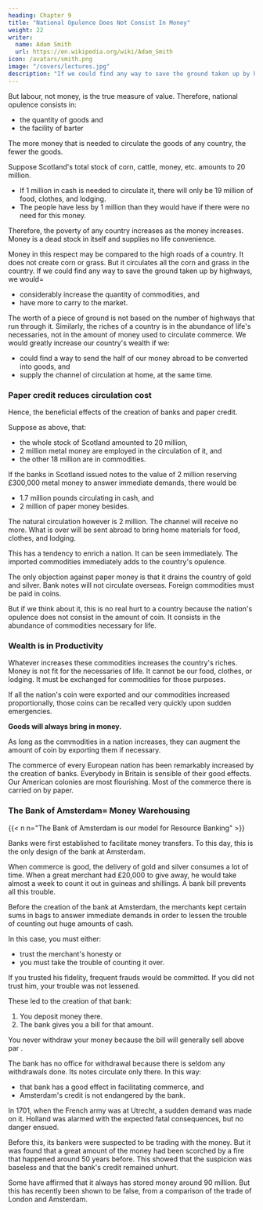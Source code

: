 ```yaml
---
heading: Chapter 9
title: "National Opulence Does Not Consist In Money"
weight: 22
writer:
  name: Adam Smith
  url: https://en.wikipedia.org/wiki/Adam_Smith
icon: /avatars/smith.png
image: "/covers/lectures.jpg"
description: "If we could find any way to save the ground taken up by highways, we would considerably increase the quantity of commodities, and have more to carry to the market"
---
```



<!-- We have shown what rendered money the measure of value. -->

But labour, not money, is the true measure of value. Therefore, national opulence consists in:
- the quantity of goods and
- the facility of barter 

The more money that is needed to circulate the goods of any country, the fewer the goods.

Suppose Scotland's total stock of corn, cattle, money, etc. amounts to 20 million.
- If 1 million in cash is needed to circulate it, there will only be 19 million of food, clothes, and lodging.
- The people have less by 1 million than they would have if there were no need for this money.

Therefore, the poverty of any country increases as the money increases. Money is a dead stock in itself and supplies no life convenience.

Money in this respect may be compared to the high roads of a country. It does not create corn or grass. But it circulates all the corn and grass in the country. If we could find any way to save the ground taken up by highways, we would= 
- considerably increase the quantity of commodities, and
- have more to carry to the market.

The worth of a piece of ground is not based on the number of highways that run through it. Similarly, the riches of a country is in the abundance of life's necessaries, not in the amount of money used to circulate commerce. We would greatly increase our country's wealth if we:
- could find a way to send the half of our money abroad to be converted into goods, and
- supply the channel of circulation at home, at the same time.


### Paper credit reduces circulation cost

Hence, the beneficial effects of the creation of banks and paper credit.

Suppose as above, that:
- the whole stock of Scotland amounted to 20 million,
- 2 million metal money are employed in the circulation of it, and
- the other 18 million are in commodities.

If the banks in Scotland issued notes to the value of 2 million reserving £300,000 metal money to answer immediate demands, there would be
- 1.7 million pounds circulating in cash, and
- 2 million of paper money besides.

The natural circulation however is 2 million. The channel will receive no more. What is over will be sent abroad to bring home materials for food, clothes, and lodging.

This has a tendency to enrich a nation. It can be seen immediately. The imported commodities immediately adds to the country's opulence.

The only objection against paper money is that it drains the country of gold and silver. Bank notes will not circulate overseas. Foreign commodities must be paid in coins.

But if we think about it, this is no real hurt to a country because the nation's opulence does not consist in the amount of coin. It consists in the abundance of commodities necessary for life.


### Wealth is in Productivity 

Whatever increases these commodities increases the country's riches. Money is not fit for the necessaries of life. It cannot be our food, clothes, or lodging. It must be exchanged for commodities for those purposes.

If all the nation's coin were exported and our commodities increased proportionally, those coins can be recalled very quickly upon sudden emergencies.

**Goods will always bring in money.** 

As long as the commodities in a nation increases, they can augment the amount of coin by exporting them if necessary.

The commerce of every European nation has been remarkably increased by the creation of banks. Everybody in Britain is sensible of their good effects. Our American colonies are most flourishing. Most of the commerce there is carried on by paper. 


### The Bank of Amsterdam=  Money Warehousing

{{< n n="The Bank of Amsterdam is our model for Resource Banking" >}}

Banks were first established to facilitate money transfers. To this day, this is the only design of the bank at Amsterdam.

When commerce is good, the delivery of gold and silver consumes a lot of time. When a great merchant had £20,000 to give away, he would take almost a week to count it out in guineas and shillings. A bank bill prevents all this trouble.

Before the creation of the bank at Amsterdam, the merchants kept certain sums in bags to answer immediate demands in order to lessen the trouble of counting out huge amounts of cash. 

In this case, you must either: 
- trust the merchant's honesty or
- you must take the trouble of counting it over.

If you trusted his fidelity, frequent frauds would be committed. If you did not trust him, your trouble was not lessened.

These led to the creation of that bank: 
1. You deposit money there.
2. The bank gives you a bill for that amount.

You never withdraw your money because the bill will generally sell above par <!-- by jun=  or worth more than its face value -->.

The bank has no office for withdrawal because there is seldom any withdrawals done. Its notes circulate only there. In this way:
- that bank has a good effect in facilitating commerce, and
- Amsterdam's credit is not endangered by the bank.

In 1701, when the French army was at Utrecht, a sudden demand was made on it. Holland was alarmed with the expected fatal consequences, but no danger ensued.

Before this, its bankers were suspected to be trading with the money. But it was found that a great amount of the money had been scorched by a fire that happened around 50 years before. This showed that the suspicion was baseless and that the bank's credit remained unhurt. 

Some have affirmed that it always has stored money around 90 million. But this has recently been shown to be false, from a comparison of the trade of London and Amsterdam. 
